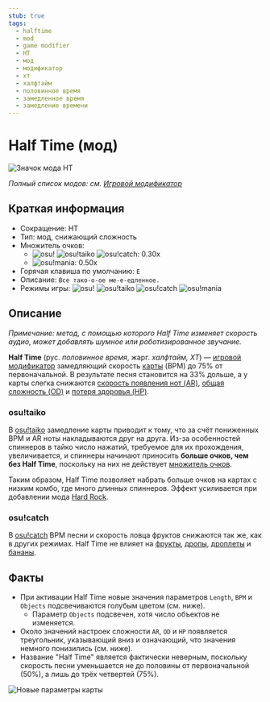 ```yaml
---
stub: true
tags:
  - halftime
  - mod
  - game modifier
  - HT
  - мод
  - модификатор
  - хт
  - халфтайм
  - половинное время
  - замедленное время
  - замедление времени
---
```


# Half Time (мод)

![Значок мода HT](/wiki/shared/mods/HT.png "Значок мода Half Time (HT)")

*Полный список модов: см. [Игровой модификатор](/wiki/Gameplay/Game_modifier)*

## Краткая информация

- Сокращение: HT
- Тип: мод, снижающий сложность
- Множитель очков:
  - ![][osu!] ![][osu!taiko] ![][osu!catch]: 0.30x
  - ![][osu!mania]: 0.50x
- Горячая клавиша по умолчанию: `E`
- Описание: `Все тако-о-ое ме-е-едленное.`
- Режимы игры: ![][osu!] ![][osu!taiko] ![][osu!catch] ![][osu!mania]

## Описание

*Примечание: метод, с помощью которого Half Time изменяет скорость аудио, может добавлять шумное или роботизированное звучание.*

**Half Time** (рус. *половинное время*, жарг. *халфтайм, ХТ*) — [игровой модификатор](/wiki/Gameplay/Game_modifier) замедляющий скорость [карты](/wiki/Beatmap) (BPM) до 75% от первоначальной. В результате песня становится на 33% дольше, а у карты слегка снижаются [скорость появления нот (AR)](/wiki/Beatmap/Approach_rate), [общая сложность (OD)](/wiki/Beatmap/Overall_difficulty) и [потеря здоровья (HP)](/wiki/Gameplay/Health).

### osu!taiko

В [osu!taiko](/wiki/Game_mode/osu!taiko) замедление карты приводит к тому, что за счёт пониженных BPM и AR ноты накладываются друг на друга. Из-за особенностей спиннеров в тайко число нажатий, требуемое для их прохождения, увеличивается, и спиннеры начинают приносить **больше очков, чем без Half Time**, поскольку на них не действует [множитель очков](/wiki/Gameplay/Game_modifier/Score_multiplier).

Таким образом, Half Time позволяет набрать больше очков на картах с низким комбо, где много длинных спиннеров. Эффект усиливается при добавлении мода [Hard Rock](/wiki/Gameplay/Game_modifier/Hard_Rock).

### osu!catch

В [osu!catch](/wiki/Game_mode/osu!catch) BPM песни и скорость ловца фруктов снижаются так же, как в других режимах. Half Time не влияет на [фрукты](/wiki/Gameplay/Hit_object/Fruit), [дропы](/wiki/Gameplay/Hit_object/Juice_stream#drop), [дроплеты](/wiki/Gameplay/Hit_object/Juice_stream#droplet) и [бананы](/wiki/Gameplay/Hit_object/Banana).

## Факты

- При активации Half Time новые значения параметров `Length`, `BPM` и `Objects` подсвечиваются голубым цветом (см. ниже).
  - Параметр `Objects` подсвечен, хотя число объектов не изменяется.
- Около значений настроек сложности `AR`, `OD` и `HP` появляется треугольник, указывающий вниз и означающий, что значения немного понизились (см. ниже).
- Название "Half Time" является фактически неверным, поскольку скорость песни уменьшается не до половины от первоначальной (50%), а лишь до трёх четвертей (75%).

![Новые параметры карты](img/GM_HT.jpg "Скриншот с параметрами карты, которые изменились при включении мода Half Time")

[osu!]: /wiki/shared/mode/osu.png "osu!"
[osu!taiko]: /wiki/shared/mode/taiko.png "osu!taiko"
[osu!catch]: /wiki/shared/mode/catch.png "osu!catch"
[osu!mania]: /wiki/shared/mode/mania.png "osu!mania"
